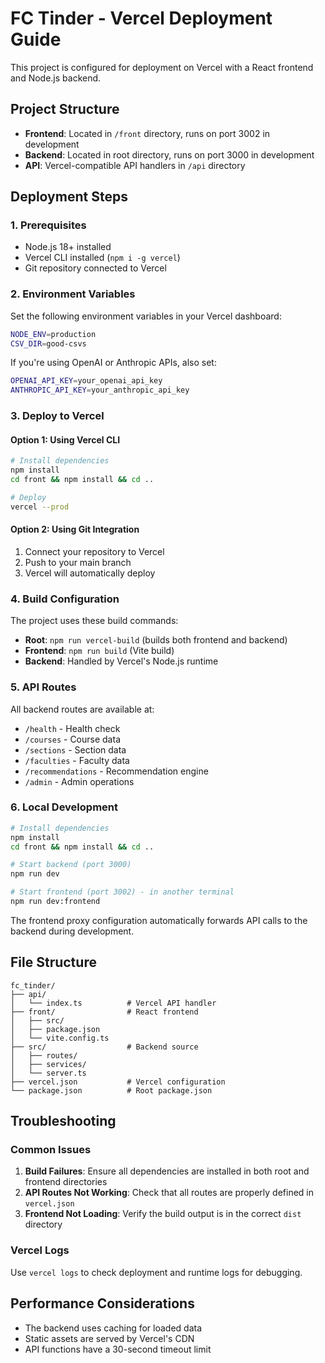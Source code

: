 # FC Tinder - Vercel Deployment Guide

This project is configured for deployment on Vercel with a React frontend and Node.js backend.

## Project Structure

- **Frontend**: Located in `/front` directory, runs on port 3002 in development
- **Backend**: Located in root directory, runs on port 3000 in development
- **API**: Vercel-compatible API handlers in `/api` directory

## Deployment Steps

### 1. Prerequisites

- Node.js 18+ installed
- Vercel CLI installed (`npm i -g vercel`)
- Git repository connected to Vercel

### 2. Environment Variables

Set the following environment variables in your Vercel dashboard:

```bash
NODE_ENV=production
CSV_DIR=good-csvs
```

If you're using OpenAI or Anthropic APIs, also set:
```bash
OPENAI_API_KEY=your_openai_api_key
ANTHROPIC_API_KEY=your_anthropic_api_key
```

### 3. Deploy to Vercel

#### Option 1: Using Vercel CLI
```bash
# Install dependencies
npm install
cd front && npm install && cd ..

# Deploy
vercel --prod
```

#### Option 2: Using Git Integration
1. Connect your repository to Vercel
2. Push to your main branch
3. Vercel will automatically deploy

### 4. Build Configuration

The project uses these build commands:
- **Root**: `npm run vercel-build` (builds both frontend and backend)
- **Frontend**: `npm run build` (Vite build)
- **Backend**: Handled by Vercel's Node.js runtime

### 5. API Routes

All backend routes are available at:
- `/health` - Health check
- `/courses` - Course data
- `/sections` - Section data
- `/faculties` - Faculty data
- `/recommendations` - Recommendation engine
- `/admin` - Admin operations

### 6. Local Development

```bash
# Install dependencies
npm install
cd front && npm install && cd ..

# Start backend (port 3000)
npm run dev

# Start frontend (port 3002) - in another terminal
npm run dev:frontend
```

The frontend proxy configuration automatically forwards API calls to the backend during development.

## File Structure

```
fc_tinder/
├── api/
│   └── index.ts          # Vercel API handler
├── front/                # React frontend
│   ├── src/
│   ├── package.json
│   └── vite.config.ts
├── src/                  # Backend source
│   ├── routes/
│   ├── services/
│   └── server.ts
├── vercel.json           # Vercel configuration
└── package.json          # Root package.json
```

## Troubleshooting

### Common Issues

1. **Build Failures**: Ensure all dependencies are installed in both root and frontend directories
2. **API Routes Not Working**: Check that all routes are properly defined in `vercel.json`
3. **Frontend Not Loading**: Verify the build output is in the correct `dist` directory

### Vercel Logs

Use `vercel logs` to check deployment and runtime logs for debugging.

## Performance Considerations

- The backend uses caching for loaded data
- Static assets are served by Vercel's CDN
- API functions have a 30-second timeout limit
